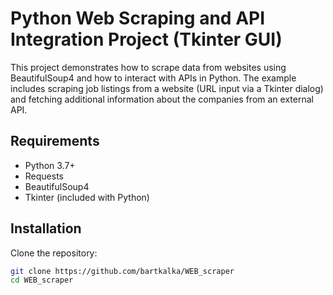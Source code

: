 # Python Web Scraping and API Integration Project (Tkinter GUI)

This project demonstrates how to scrape data from websites using BeautifulSoup4 and how to interact with APIs in Python. The example includes scraping job listings from a website (URL input via a Tkinter dialog) and fetching additional information about the companies from an external API.

## Requirements

- Python 3.7+
- Requests
- BeautifulSoup4
- Tkinter (included with Python)

## Installation

Clone the repository:

```bash
git clone https://github.com/bartkalka/WEB_scraper
cd WEB_scraper
